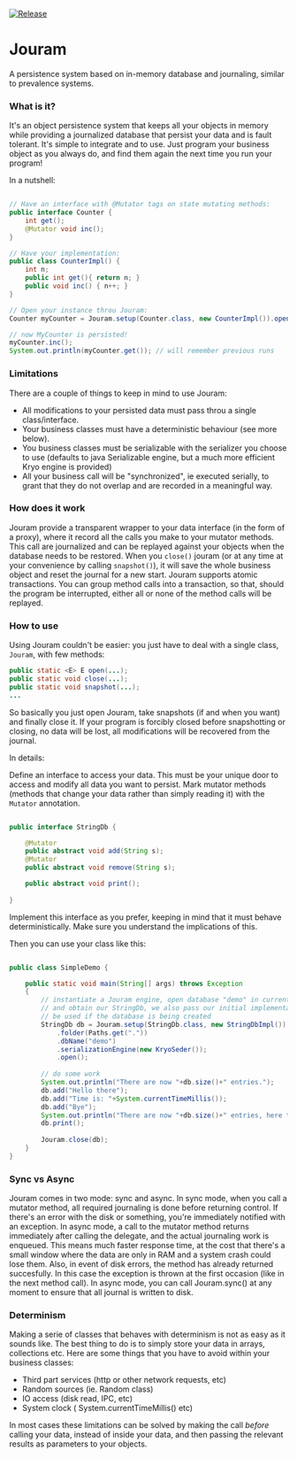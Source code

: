 [![Release](https://jitpack.io/v/msx80/jouram.svg)](https://jitpack.io/#msx80/jouram)
# Jouram #

A persistence system based on in-memory database and journaling, similar to prevalence systems.

### What is it? ###

It's an object persistence system that keeps all your objects in memory while providing a journalized database that persist your data and is fault tolerant. It's simple to integrate and to use. Just program your business object as you always do, and find them again the next time you run your program!

In a nutshell:

```java

// Have an interface with @Mutator tags on state mutating methods:
public interface Counter {
	int get();
	@Mutator void inc();
}

// Have your implementation:
public class CounterImpl() {
	int n;
	public int get(){ return n; }
	public void inc() { n++; } 
}

// Open your instance throu Jouram:
Counter myCounter = Jouram.setup(Counter.class, new CounterImpl()).open();

// now MyCounter is persisted!
myCounter.inc();
System.out.println(myCounter.get()); // will remember previous runs


```

### Limitations ###

There are a couple of things to keep in mind to use Jouram:

* All modifications to your persisted data must pass throu a single class/interface.
* Your business classes must have a deterministic behaviour (see more below).
* You business classes must be serializable with the serializer you choose to use (defaults to java Serializable engine, but a much more efficient Kryo engine is provided)
* All your business call will be "synchronized", ie executed serially, to grant that they do not overlap and are recorded in a meaningful way.

### How does it work ###

Jouram provide a transparent wrapper to your data interface (in the form of a proxy), where it record all the calls you make to your mutator methods. This call are journalized and can be replayed against your objects when the database needs to be restored. When you `close()` jouram (or at any time at your convenience by calling `snapshot()`), it will save the whole business object and reset the journal for a new start.
Jouram supports atomic transactions. You can group method calls into a transaction, so that, should the program be interrupted, either all or none of the method calls will be replayed.

### How to use ###

Using Jouram couldn't be easier: you just have to deal with a single class, `Jouram`, with few methods:
```java
public static <E> E open(...);
public static void close(...);
public static void snapshot(...);
...
```

So basically you just open Jouram, take snapshots (if and when you want) and finally close it. If your program is forcibly closed before snapshotting or closing, no data will be lost, all modifications will be recovered from the journal.

In details:

Define an interface to access your data. This must be your unique door to access and modify all data you want to persist. Mark mutator methods (methods that change your data rather than simply reading it) with the `Mutator` annotation.

```java

public interface StringDb {

	@Mutator
	public abstract void add(String s);
	@Mutator
	public abstract void remove(String s);

	public abstract void print();
	
}
```

Implement this interface as you prefer, keeping in mind that it must behave deterministically. Make sure you understand the implications of this.

Then you can use your class like this:

```java

public class SimpleDemo {

	public static void main(String[] args) throws Exception 
	{
		// instantiate a Jouram engine, open database "demo" in current directory
		// and obtain our StringDb, we also pass our initial implementation that will
		// be used if the database is being created
		StringDb db = Jouram.setup(StringDb.class, new StringDbImpl())
			.folder(Paths.get("."))
			.dbName("demo")
			.serializationEngine(new KryoSeder());
			.open();
		
		// do some work
		System.out.println("There are now "+db.size()+" entries.");
		db.add("Hello there");
		db.add("Time is: "+System.currentTimeMillis());
		db.add("Bye");
		System.out.println("There are now "+db.size()+" entries, here they are:");
		db.print();
		
		Jouram.close(db);
	}
}
```
### Sync vs Async ###

Jouram comes in two mode: sync and async. In sync mode, when you call a mutator method, all required journaling is done before returning control. If there's an error with the disk or something, you're immediately notified with an exception. In async mode, a call to the mutator method returns immediately after calling the delegate, and the actual journaling work is enqueued. This means much faster response time, at the cost that there's a small window where the data are only in RAM and a system crash could lose them. Also, in event of disk errors, the method has already returned succesfully. In this case the exception is thrown at the first occasion (like in the next method call). In async mode, you can call Jouram.sync() at any moment to ensure that all journal is written to disk.

### Determinism ###

Making a serie of classes that behaves with determinism is not as easy as it sounds like. The best thing to do is to simply store your data in arrays, collections etc. Here are some things that you have to avoid within your business classes:

* Third part services (http or other network requests, etc)
* Random sources (ie. Random class)
* IO access (disk read, IPC, etc)
* System clock ( System.currentTimeMillis() etc)

In most cases these limitations can be solved by making the call *before* calling your data, instead of inside your data, and then passing the relevant results as parameters to your objects.